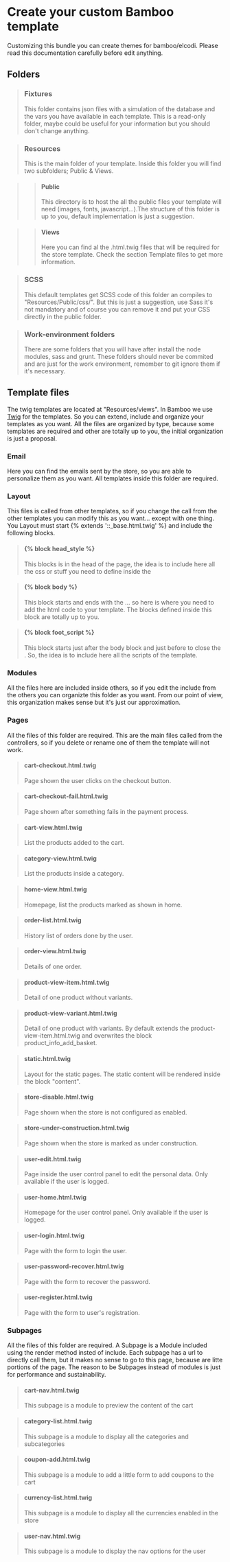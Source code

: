 # Create your custom Bamboo template
Customizing this bundle you can create themes for bamboo/elcodi. Please read this documentation carefully before edit anything.

## Folders

> ### Fixtures
> This folder contains json files with a simulation of the database and the vars you have available in each template.
> This is a read-only folder, maybe could be useful for your information but you should don't change anything.

> ### Resources
> This is the main folder of your template. Inside this folder you will find two subfolders; Public & Views.

>> #### Public
>> This directory is to host the all the public files your template will need (images, fonts, javascript...).The structure of this folder is up to you, default implementation is just a suggestion.

>> #### Views
>> Here you can find al the .html.twig files that will be required for the store template. Check the section Template files to get more information.

> ### SCSS
> This default templates get SCSS code of this folder an compiles to "Resources/Public/css/". But this is just a suggestion, use Sass it's not mandatory and of course you can remove it and put your CSS directly in the public folder.

> ### Work-environment folders
> There are some folders that you will have after install the node modules, sass and grunt. These folders should never be commited and are just for the work environment, remember to git ignore them if it's necessary.

## Template files
The twig templates are located at "Resources/views". In Bamboo we use [Twig](http://twig.sensiolabs.org/) for the templates. So you can extend, include and organize your templates as you want.
All the files are organized by type, because some templates are required and other are totally up to you, the initial organization is just a proposal.

### Email
Here you can find the emails sent by the store, so you are able to personalize them as you want. All templates inside this folder are required.

### Layout
This files is called from other templates, so if you change the call from the other templates you can modify this as you want... except with one thing. You Layout must start {% extends '::_base.html.twig' %} and include the following blocks.

> #### {% block head_style %}
> This blocks is in the head of the page, the idea is to include here all the css or stuff you need to define inside the <head>

> #### {% block body %}
> This block starts and ends with the <body>... so here is where you need to add the html code to your template. The blocks defined inside this block are totally up to you.

> #### {% block foot_script %}
> This block starts just after the body block and just before to close the </body>. So, the idea is to include here all the scripts of the template.

### Modules
All the files here are included inside others, so if you edit the include from the others you can organizte this folder as you want. From our point of view, this organization makes sense but it's just our approximation.

### Pages
All the files of this folder are required. This are the main files called from the controllers, so if you delete or rename one of them the template will not work.

> #### cart-checkout.html.twig
> Page shown the user clicks on the checkout button.

> #### cart-checkout-fail.html.twig
> Page shown after something fails in the payment process.

> #### cart-view.html.twig
> List the products added to the cart.

> #### category-view.html.twig
> List the products inside a category.

> #### home-view.html.twig
> Homepage, list the products marked as shown in home.

> #### order-list.html.twig
> History list of orders done by the user.

> #### order-view.html.twig
> Details of one order.

> #### product-view-item.html.twig
> Detail of one product without variants.

> #### product-view-variant.html.twig
> Detail of one product with variants. By default extends the product-view-item.html.twig and overwrites the block product_info_add_basket.

> #### static.html.twig
> Layout for the static pages. The static content will be rendered inside the block "content".

> #### store-disable.html.twig
> Page shown when the store is not configured as enabled.

> #### store-under-construction.html.twig
> Page shown when the store is marked as under construction.

> #### user-edit.html.twig
> Page inside the user control panel to edit the personal data. Only available if the user is logged.

> #### user-home.html.twig
> Homepage for the user control panel. Only available if the user is logged.

> #### user-login.html.twig
> Page with the form to login the user.

> #### user-password-recover.html.twig
> Page with the form to recover the password.

> #### user-register.html.twig
> Page with the form to user's registration.

### Subpages
All the files of this folder are required. A Subpage is a Module included using the render method insted of include. Each subpage has a url to directly call them, but it makes no sense to go to this page, because are litte portions of the page. The reason to be Subpages instead of modules is just for performance and sustainability.

> #### cart-nav.html.twig
> This subpage is a module to preview the content of the cart
 
> #### category-list.html.twig
> This subpage is a module to display all the categories and subcategories

> #### coupon-add.html.twig
> This subpage is a module to add a little form to add coupons to the cart

> #### currency-list.html.twig
> This subpage is a module to display all the currencies enabled in the store

> #### user-nav.html.twig
> This subpage is a module to display the nav options for the user
 